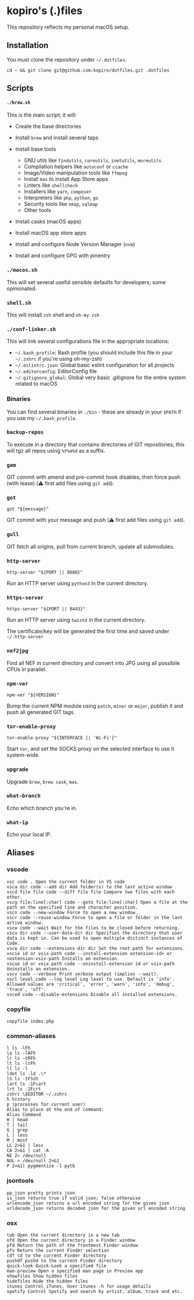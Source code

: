 # kopiro's (.)files

This repository reflects my personal macOS setup.

## Installation

You must clone the repository under `~/.dotfiles`.

```shell
cd ~ && git clone git@github.com:kopiro/dotfiles.git .dotfiles
```

## Scripts

#### `./brew.sh`

This is the main script; it will:

- Create the base directories

- Install `brew` and install several taps
- Install base tools
  - GNU utils like `findutils`, `coreutils`, `inetutils`, `moreutils`
  - Compilation helpers like `autoconf` or `ccache`
  - Image/Video manipulation tools like `ffmpeg`
  - Install `mas` to install App Store apps
  - Linters like `shellcheck`
  - Installers like `yarn`, `composer`
  - Interpreters like `php`, `python`, `go`
  - Security tools like `nmap`, `sqlmap`
  - Other tools
- Install casks (macOS apps)
- Install macOS app store apps
- Install and configure Node Version Manager (`nvm`)
- Install and configure GPG with pinentry

### `./macos.sh`

This will set several useful sensible defaults for developers; some opinionated.

### `shell.sh`

This will install `zsh` shell and `oh-my-zsh`

### `./conf-linker.sh`

This will link several configurations file in the appropriate locations:

- `~/.bash_profile`: Bash profile (you should include this file in your `~/.zshrc` if you're using oh-my-zsh)
- `~/.eslintrc.json`: Global basic eslint configuration for all projects
- `~/.editorconfig`: EditorConfig file
- `~/.gitignore_global`: Global very basic .gitignore for the entire system related to macOS

### Binaries

You can find several binaries in `./bin` - these are already in your `$PATH` if you use my `~/.bash_profile`.

### `backup-repos`

To execute in a directory that contains directories of GIT repositories, this will tgz all repos using `%Y%m%d` as a suffix.

### `gam`

GIT commit with amend and pre-commit hook disables, then force push (with lease) (⚠️ first add files using `git add`).

### `got`

```shell
got "${message}"
```

GIT commit with your message and push (⚠️ first add files using `git add`).

### `gull`

GIT fetch all origins, pull from current branch, update all submodules.

### `http-server`

```shell
http-server "${PORT || 8080}"
```

Run an HTTP server using `python3` in the current directory.

### `https-server`

```shell
https-server "${PORT || 8443}"
```

Run an HTTP server using `twistd` in the current directory.

The certificate/key will be generated the first time and saved under `~/.http-server`

### `nef2jpg`

Find all NEF in current directory and convert into JPG using all possibile CPUs in parallel.

### `npm-ver`

```shell
npm-ver "${VERSION}"
```

Bump the current NPM module using `patch`, `minor` or `major`, publish it and push all generated GIT tags.

### `tor-enable-proxy`

```shell
tor-enable-proxy "${INTERFACE || 'Wi-Fi'}"
```

Start `tor`, and set the SOCKS proxy on the selected interface to use it system-wide.

### `upgrade`

Upgrade `brew`, `brew cask`, `mas`.

### `what-branch`

Echo which branch you're in.

### `what-ip`

Echo your local IP.

## Aliases

### vscode

```
vsc code . Open the current folder in VS code
vsca dir code --add dir Add folder(s) to the last active window
vscd file file code --diff file file Compare two files with each other.
vscg file:line[:char] code --goto file:line[:char] Open a file at the path on the specified line and character position.
vscn code --new-window Force to open a new window.
vscr code --reuse-window Force to open a file or folder in the last active window.
vscw code --wait Wait for the files to be closed before returning.
vscu dir code --user-data-dir dir Specifies the directory that user data is kept in. Can be used to open multiple distinct instances of Code.
vsce dir code --extensions-dir dir Set the root path for extensions.
vscie id or vsix-path code --install-extension extension-id> or <extension-vsix-path Installs an extension.
vscue id or vsix-path code --uninstall-extension id or vsix-path Uninstalls an extension.
vscv code --verbose Print verbose output (implies --wait).
vscl level code --log level Log level to use. Default is 'info'. Allowed values are 'critical', 'error', 'warn', 'info', 'debug', 'trace', 'off'.
vsced code --disable-extensions Disable all installed extensions.
```

### copyfile

```
copyfile index.php
```

### common-aliases

```
l ls -lFh
la ls -lAFh
lr ls -tRFh
lt ls -ltFh
ll ls -l
ldot ls -ld .\*
lS ls -1FSsh
lart ls -1Fcart
lrt ls -1Fcrt
zshrc \$EDITOR ~/.zshrc
h history
p (processes for current user)
Alias to place at the end of command:
Alias Command
H | head
T | tail
G | grep
L | less
M | most
LL 2>&1 | less
CA 2>&1 | cat -A
NE 2> /dev/null
NUL > /dev/null 2>&1
P 2>&1| pygmentize -l pytb
```

### jsontools

```
pp_json pretty prints json
is_json returns true if valid json; false otherwise
urlencode_json returns a url encoded string for the given json
urldecode_json returns decoded json for the given url encoded string
```

### osx

```
tab Open the current directory in a new tab
ofd Open the current directory in a Finder window
pfd Return the path of the frontmost Finder window
pfs Return the current Finder selection
cdf cd to the current Finder directory
pushdf pushd to the current Finder directory
quick-look Quick-Look a specified file
man-preview Open a specified man page in Preview app
showfiles Show hidden files
hidefiles Hide the hidden files
itunes Control iTunes. User itunes -h for usage details
spotify Control Spotify and search by artist, album, track and etc.
```
